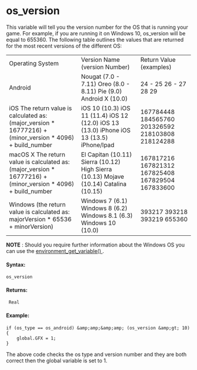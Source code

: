 # os_version

This variable will tell you the version number for the OS that is
running your game. For example, if you are running it on Windows 10,
os_version will be equal to 655360. The following table outlines the
values that are returned for the most recent versions of the different
OS:

|                                                                                                                 |                                                                                          |                                                   |
|-----------------------------------------------------------------------------------------------------------------|------------------------------------------------------------------------------------------|---------------------------------------------------|
| Operating System                                                                                                | Version Name (version Number)                                                            | Return Value (examples)                           |
| Android                                                                                                         | Nougat (7.0 - 7.11) Oreo (8.0 - 8.11) Pie (9.0) Android X (10.0)                         | 24 - 25 26 - 27 28 29                             |
| iOS The return value is calculated as: (major_version \* 16777216) + (minor_version \* 4096) + build_number     | iOS 10 (10.3) iOS 11 (11.4) iOS 12 (12.0) iOS 13 (13.0) iPhone iOS 13 (13.5) iPhone/Ipad | 167784448 184565760 201326592 218103808 218124288 |
| macOS X The return value is calculated as: (major_version \* 16777216) + (minor_version \* 4096) + build_number | El Capitan (10.11) Sierra (10.12) High Sierra (10.13) Mojave (10.14) Catalina (10.15)    | 167817216 167821312 167825408 167829504 167833600 |
| Windows (the return value is calculated as: majorVersion \* 65536 + minorVersion)                               | Windows 7 (6.1) Windows 8 (6.2) Windows 8.1 (6.3) Windows 10 (10.0)                      | 393217 393218 393219 655360                       |

**NOTE** : Should you require further information about the Windows OS
you can use the [ environment_get_variable()
](environment_get_variable) .

#### Syntax:

``` gml
os_version
```

#### Returns:

``` gml
 Real
```

#### Example:

``` gml
if (os_type == os_android) &amp;amp;&amp;amp; (os_version &amp;gt; 10)
{
    global.GFX = 1;
}
```

The above code checks the os type and version number and they are both
correct then the global variable is set to 1.
